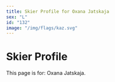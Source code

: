 ```yaml
---
title: Skier Profile for Oxana Jatskaja
sex: "L"
id: "132"
image: "/img/flags/kaz.svg" 
---
```


# Skier Profile

This page is for: Oxana Jatskaja.
    